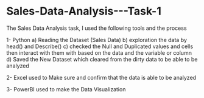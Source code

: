 # Sales-Data-Analysis---Task-1
The Sales Data Analysis task, I used the following tools and the process

1- Python
a) Reading the Dataset (Sales Data)
b) exploration the data by head() and Describe()
c) checked the Null and Duplicated values and cells then interact with them with based on the data and the variable or column
d) Saved the New Dataset which cleared from the dirty data to be able to be analyzed

2- Excel used to
Make sure and confirm that the data is able to be analyzed

3- PowerBI
used to make the Data Visualization
